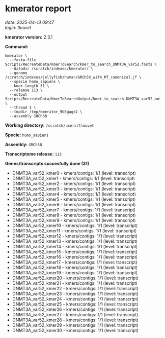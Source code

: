 # kmerator report
*date: 2025-04-13 09:47*  
*login: tlouvet*

**kmerator version:** 2.3.1

**Command:**

```
kmerator \
  --fasta-file Scripts/RecreateData/KmerToSearch/kmer_to_search_DNMT3A_var52.fasta \
  --datadir /scratch/indexes/kmerator/ \
  --genome /scratch/indexes/jellyfish/human/GRCh38_with_MT_canonical.jf \
  --specie homo_sapiens \
  --kmer-length 31 \
  --release 113 \
  --output Scripts/RecreateData/KmerToSearchOutput/kmer_to_search_DNMT3A_var52_output \
  --thread 1 \
  --tmpdir /tmp/kmerator_9b5gage2 \
  --assembly GRCh38
```

**Working directory:** `/scratch/users/tlouvet`

**Specie:** `homo_sapiens`

**Assembly:** `GRCh38`

**Transcriptome release:** `113`

**Genes/transcripts succesfully done (31)**

- DNMT3A_var52_kmer0 - kmers/contigs: 1/1 (level: transcript)
- DNMT3A_var52_kmer1 - kmers/contigs: 1/1 (level: transcript)
- DNMT3A_var52_kmer2 - kmers/contigs: 1/1 (level: transcript)
- DNMT3A_var52_kmer3 - kmers/contigs: 1/1 (level: transcript)
- DNMT3A_var52_kmer4 - kmers/contigs: 1/1 (level: transcript)
- DNMT3A_var52_kmer5 - kmers/contigs: 1/1 (level: transcript)
- DNMT3A_var52_kmer6 - kmers/contigs: 1/1 (level: transcript)
- DNMT3A_var52_kmer7 - kmers/contigs: 1/1 (level: transcript)
- DNMT3A_var52_kmer8 - kmers/contigs: 1/1 (level: transcript)
- DNMT3A_var52_kmer9 - kmers/contigs: 1/1 (level: transcript)
- DNMT3A_var52_kmer10 - kmers/contigs: 1/1 (level: transcript)
- DNMT3A_var52_kmer11 - kmers/contigs: 1/1 (level: transcript)
- DNMT3A_var52_kmer12 - kmers/contigs: 1/1 (level: transcript)
- DNMT3A_var52_kmer13 - kmers/contigs: 1/1 (level: transcript)
- DNMT3A_var52_kmer14 - kmers/contigs: 1/1 (level: transcript)
- DNMT3A_var52_kmer15 - kmers/contigs: 1/1 (level: transcript)
- DNMT3A_var52_kmer16 - kmers/contigs: 1/1 (level: transcript)
- DNMT3A_var52_kmer17 - kmers/contigs: 1/1 (level: transcript)
- DNMT3A_var52_kmer18 - kmers/contigs: 1/1 (level: transcript)
- DNMT3A_var52_kmer19 - kmers/contigs: 1/1 (level: transcript)
- DNMT3A_var52_kmer20 - kmers/contigs: 1/1 (level: transcript)
- DNMT3A_var52_kmer21 - kmers/contigs: 1/1 (level: transcript)
- DNMT3A_var52_kmer22 - kmers/contigs: 1/1 (level: transcript)
- DNMT3A_var52_kmer23 - kmers/contigs: 1/1 (level: transcript)
- DNMT3A_var52_kmer24 - kmers/contigs: 1/1 (level: transcript)
- DNMT3A_var52_kmer25 - kmers/contigs: 1/1 (level: transcript)
- DNMT3A_var52_kmer26 - kmers/contigs: 1/1 (level: transcript)
- DNMT3A_var52_kmer27 - kmers/contigs: 1/1 (level: transcript)
- DNMT3A_var52_kmer28 - kmers/contigs: 1/1 (level: transcript)
- DNMT3A_var52_kmer29 - kmers/contigs: 1/1 (level: transcript)
- DNMT3A_var52_kmer30 - kmers/contigs: 1/1 (level: transcript)
